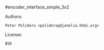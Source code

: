 #encoder_interface_simple_3x2

Authors:

    Peter Polidoro <polidorop@janelia.hhmi.org>

License:

    BSD


